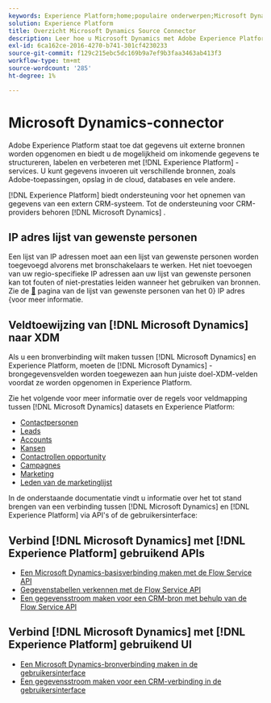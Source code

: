 ```yaml
---
keywords: Experience Platform;home;populaire onderwerpen;Microsoft Dynamics;microsoft dynamics;dynamics;Dynamics
solution: Experience Platform
title: Overzicht Microsoft Dynamics Source Connector
description: Leer hoe u Microsoft Dynamics met Adobe Experience Platform kunt verbinden via API's of de gebruikersinterface.
exl-id: 6ca162ce-2016-4270-b741-301cf4230233
source-git-commit: f129c215ebc5dc169b9a7ef9b3faa3463ab413f3
workflow-type: tm+mt
source-wordcount: '285'
ht-degree: 1%

---
```


# Microsoft Dynamics-connector

Adobe Experience Platform staat toe dat gegevens uit externe bronnen worden opgenomen en biedt u de mogelijkheid om inkomende gegevens te structureren, labelen en verbeteren met [!DNL Experience Platform] -services. U kunt gegevens invoeren uit verschillende bronnen, zoals Adobe-toepassingen, opslag in de cloud, databases en vele andere.

[!DNL Experience Platform] biedt ondersteuning voor het opnemen van gegevens van een extern CRM-systeem. Tot de ondersteuning voor CRM-providers behoren [!DNL Microsoft Dynamics] .

## IP adres lijst van gewenste personen

Een lijst van IP adressen moet aan een lijst van gewenste personen worden toegevoegd alvorens met bronschakelaars te werken. Het niet toevoegen van uw regio-specifieke IP adressen aan uw lijst van gewenste personen kan tot fouten of niet-prestaties leiden wanneer het gebruiken van bronnen. Zie de [&#128279;](../../ip-address-allow-list.md) pagina van de lijst van gewenste personen van het 0&rbrace; IP adres &lbrace;voor meer informatie.

## Veldtoewijzing van [!DNL Microsoft Dynamics] naar XDM

Als u een bronverbinding wilt maken tussen [!DNL Microsoft Dynamics] en Experience Platform, moeten de [!DNL Microsoft Dynamics] -brongegevensvelden worden toegewezen aan hun juiste doel-XDM-velden voordat ze worden opgenomen in Experience Platform.

Zie het volgende voor meer informatie over de regels voor veldmapping tussen [!DNL Microsoft Dynamics] datasets en Experience Platform:

- [Contactpersonen](../adobe-applications/mapping/dynamics.md#contacts)
- [Leads](../adobe-applications/mapping/dynamics.md#leads)
- [Accounts](../adobe-applications/mapping/dynamics.md#accounts)
- [Kansen](../adobe-applications/mapping/dynamics.md#opportunities)
- [Contactrollen opportunity](../adobe-applications/mapping/dynamics.md#opportunity-contact-roles)
- [Campagnes](../adobe-applications/mapping/dynamics.md#campaigns)
- [Marketing](../adobe-applications/mapping/dynamics.md#marketing-list)
- [Leden van de marketinglijst](../adobe-applications/mapping/dynamics.md#marketing-list-members)

In de onderstaande documentatie vindt u informatie over het tot stand brengen van een verbinding tussen [!DNL Microsoft Dynamics] en [!DNL Experience Platform] via API&#39;s of de gebruikersinterface:

## Verbind [!DNL Microsoft Dynamics] met [!DNL Experience Platform] gebruikend APIs

- [Een Microsoft Dynamics-basisverbinding maken met de Flow Service API](../../tutorials/api/create/crm/ms-dynamics.md)
- [Gegevenstabellen verkennen met de Flow Service API](../../tutorials/api/explore/tabular.md)
- [Een gegevensstroom maken voor een CRM-bron met behulp van de Flow Service API](../../tutorials/api/collect/crm.md)

## Verbind [!DNL Microsoft Dynamics] met [!DNL Experience Platform] gebruikend UI

- [Een Microsoft Dynamics-bronverbinding maken in de gebruikersinterface](../../tutorials/ui/create/crm/dynamics.md)
- [Een gegevensstroom maken voor een CRM-verbinding in de gebruikersinterface](../../tutorials/ui/dataflow/crm.md)
